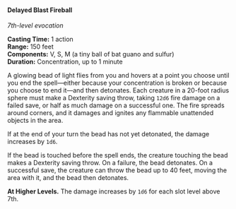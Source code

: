 #### Delayed Blast Fireball
<!-- markdownlint-disable link-image-reference-definitions -->
[_metadata_:spell_name]:- "Delayed Blast Fireball"
[_metadata_:spell_level]:- "7"
[_metadata_:spell_school]:- "evocation"
[_metadata_:ritual]:- "false"
[_metadata_:casting_time_amount]:- "1"
[_metadata_:casting_time_unit]:- "action"
[_metadata_:range]:- "150 feet"
[_metadata_:target]:- "A point of your choice"
[_metadata_:components_verbal]:- "true"
[_metadata_:components_somatic]:- "true"
[_metadata_:components_material]:- "true"
[_metadata_:components_material_description]:- "a tiny ball of bat guano and sulfur"
[_metadata_:duration]:- "1 minute"
[_metadata_:concentration]:- "true"
[_metadata_:saving_throw]:- "Dexterity"
[_metadata_:saving_throw_success]:- "halves_damage"
[_metadata_:damage_formula]:- "12d6 + Xd6"
[_metadata_:damage_type]:- "fire"
[_metadata_:compared_to_wotc_srd_5.1]:- "mechanics_same_wording_different"
[_metadata_:compared_to_a5e_srd]:- "mechanics_different_wording_different"
<!-- markdownlint-disable-next-line no-emphasis-as-heading -->
_7th-level evocation_

**Casting Time:** 1 action \
**Range:** 150 feet \
**Components:** V, S, M (a tiny ball of bat guano and sulfur) \
**Duration:** Concentration, up to 1 minute

A glowing bead of light flies from you and hovers at a point you choose until you end the spell—either because your concentration is broken or because you choose to end it—and then detonates.
Each creature in a 20-foot radius sphere must make a Dexterity saving throw, taking `12d6` fire damage on a failed save, or half as much damage on a successful one.
The fire spreads around corners, and it damages and ignites any flammable unattended objects in the area.

If at the end of your turn the bead has not yet detonated, the damage increases by `1d6`.

If the bead is touched before the spell ends, the creature touching the bead makes a Dexterity saving throw.
On a failure, the bead detonates.
On a successful save, the creature can throw the bead up to 40 feet, moving the area with it, and the bead then detonates.

**At Higher Levels.**
The damage increases by `1d6` for each slot level above 7th.
